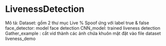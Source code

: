 # LivenessDetection




Mô tả:
Dataset: gồm 2 thư mục Live % Spoof ứng với label true & false
face_detector: model face detection
CNN_model: trained liveness detection
Gather_example : cắt vid thành các ảnh chứa khuôn mặt đặt vào file dataset
liveness_demo
